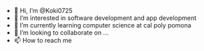 - 👋 Hi, I’m @Koki0725
- 👀 I’m interested in software development and app development
- 🌱 I’m currently learning computer science at cal poly pomona
- 💞️ I’m looking to collaborate on ...
- 📫 How to reach me 

<!---
Koki0725/Koki0725 is a ✨ special ✨ repository because its `README.md` (this file) appears on your GitHub profile.
You can click the Preview link to take a look at your changes.
--->
